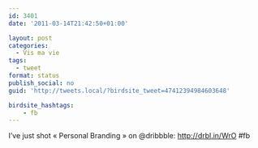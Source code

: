 ```yaml
---
id: 3401
date: '2011-03-14T21:42:50+01:00'

layout: post
categories:
  - Vis ma vie
tags:
  - tweet
format: status
publish_social: no
guid: 'http://tweets.local/?birdsite_tweet=47412394984603648'

birdsite_hashtags:
    - fb
---
```


I’ve just shot « Personal Branding » on @dribbble: http://drbl.in/WrO #fb